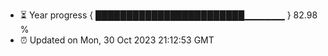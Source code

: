 - ⏳ Year progress { ████████████████████████▁▁▁▁▁▁ } 82.98 %
- ⏰ Updated on Mon, 30 Oct 2023 21:12:53 GMT

